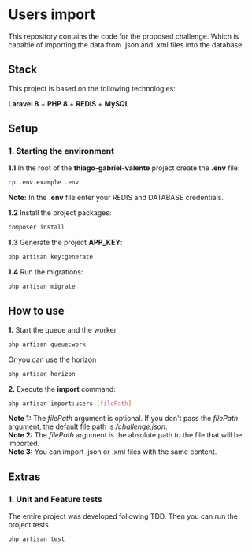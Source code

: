 # Users import
This repository contains the code for the proposed challenge. Which is capable of importing the data from .json and .xml files into the database.

## Stack

This project is based on the following technologies:

**Laravel 8** + **PHP 8** + **REDIS** + **MySQL**

## Setup

### 1. Starting the environment

**1.1** In the root of the **thiago-gabriel-valente** project create the **.env** file:
```bash
cp .env.example .env
```

**Note:** In the **.env** file enter your REDIS and DATABASE credentials.

**1.2** Install the project packages:
```bash
composer install
```

**1.3** Generate the project **APP_KEY**:
```bash
php artisan key:generate
```

**1.4** Run the migrations:

```bash
php artisan migrate
```

## How to use
**1.** Start the queue and the worker
```bash
php artisan queue:work
```
Or you can use the horizon
```bash
php artisan horizon
```
**2.** Execute the **import** command:
```bash
php artisan import:users [filePath]
```
**Note 1:** The *filePath* argument is optional. If you don't pass the *filePath* argument, the default file path is */challenge.json*.  
**Note 2:** The *filePath* argument is the absolute path to the file that will be imported.  
**Note 3:** You can import .json or .xml files with the same content.

## Extras

### 1. Unit and Feature tests

The entire project was developed following TDD. Then you can run the project tests

```bash
php artisan test
```
